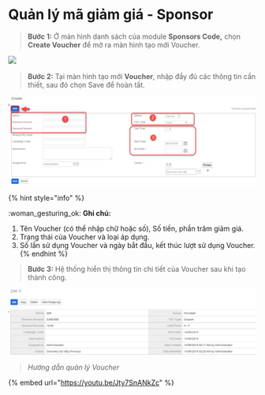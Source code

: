 # Quản lý mã giảm giá - Sponsor

> **Bước 1:** Ở màn hình danh sách của module **Sponsors Code,** chọn **Create Voucher** để mở ra màn hình tạo mới Voucher.

![](../../.gitbook/assets/Voucehră.png)

> **Bước 2:** Tại màn hình tạo mới **Voucher**, nhập đầy đủ các thông tin cần thiết, sau đó chọn Save để hoàn tất.

![](../../.gitbook/assets/Voucher2.png)

{% hint style="info" %}

&#x20;:woman\_gesturing\_ok: **Ghi chú:**

1. Tên Voucher (có thể nhập chữ hoặc số), Số tiền, phần trăm giảm giá.
2. Trạng thái của Voucher và loại áp dụng.
3. Số lần sử dụng Voucher và ngày bắt đầu, kết thúc lượt sử dụng Voucher.
{% endhint %}

> **Bước 3:** Hệ thống hiển thị thông tin chi tiết của Voucher sau khi tạo thành công.

![](../../.gitbook/assets/Voucehr3.png)

> _Hướng dẫn quản lý Voucher_

{% embed url="https://youtu.be/Jty7SnANkZc" %}
